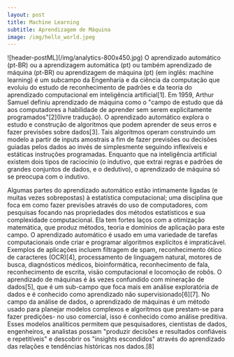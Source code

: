 ```yaml
---
layout: post
title: Machine Learning
subtitle: Aprendizagem de Máquina
image: /img/hello_world.jpeg
---
```

<div>
<p>
  ![header-postML](/img/analytics-800x450.jpg)
O aprendizado automático (pt-BR) ou a aprendizagem automática (pt) ou também aprendizado de máquina (pt-BR) ou aprendizagem de máquina (pt) (em inglês: machine learning) é um subcampo da Engenharia e da ciência da computação que evoluiu do estudo de reconhecimento de padrões e da teoria do aprendizado computacional em inteligência artificial[1]. Em 1959, Arthur Samuel definiu aprendizado de máquina como o "campo de estudo que dá aos computadores a habilidade de aprender sem serem explicitamente programados"[2](livre tradução). O aprendizado automático explora o estudo e construção de algoritmos que podem aprender de seus erros e fazer previsões sobre dados[3]. Tais algoritmos operam construindo um modelo a partir de inputs amostrais a fim de fazer previsões ou decisões guiadas pelos dados ao invés de simplesmente seguindo inflexíveis e estáticas instruções programadas. Enquanto que na inteligência artificial existem dois tipos de raciocínio (o indutivo, que extrai regras e padrões de grandes conjuntos de dados, e o dedutivo), o aprendizado de máquina só se preocupa com o indutivo.
  </p>
  <p>
Algumas partes do aprendizado automático estão intimamente ligadas (e muitas vezes sobrepostas) à estatística computacional; uma disciplina que foca em como fazer previsões através do uso de computadores, com pesquisas focando nas propriedades dos métodos estatísticos e sua complexidade computacional. Ela tem fortes laços com a otimização matemática, que produz métodos, teoria e domínios de aplicação para este campo. O aprendizado automático é usado em uma variedade de tarefas computacionais onde criar e programar algoritmos explícitos é impraticável. Exemplos de aplicações incluem filtragem de spam, reconhecimento ótico de caracteres (OCR)[4], processamento de linguagem natural, motores de busca, diagnósticos médicos, bioinformática, reconhecimento de fala, reconhecimento de escrita, visão computacional e locomoção de robôs. O aprendizado de máquinas é às vezes confundido com mineração de dados[5], que é um sub-campo que foca mais em análise exploratória de dados e é conhecido como aprendizado não supervisionado[6][7]. No campo da análise de dados, o aprendizado de máquinas é um método usado para planejar modelos complexos e algoritmos que prestam-se para fazer predições- no uso comercial, isso é conhecido como análise preditiva. Esses modelos analíticos permitem que pesquisadores, cientistas de dados, engenheiros, e analistas possam "produzir decisões e resultados confiáveis e repetitíveis" e descobrir os "insights escondidos" através do aprendizado das relações e tendências históricas nos dados.[8]
  </p>
</div>

